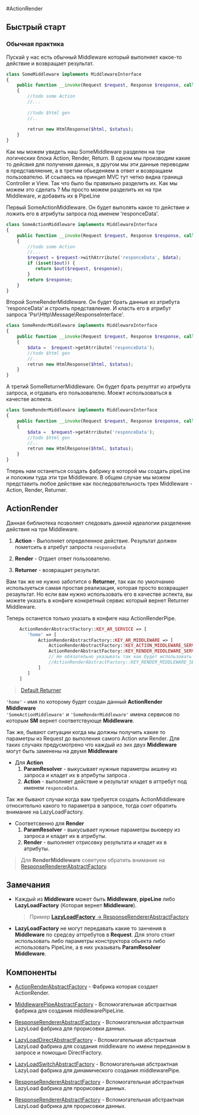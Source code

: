 #ActionRender

## Быстрый старт

### Обычная практика

Пускай у нас есть обычный Middleware который выполняет какое-то действие и возвращает результат.

```php
class SomeMiddleware implements MiddlewareInterface 
{
    public function __invoke(Request $request, Response $response, callable $out = null)
    {
        //todo some Action
        //...
        
        //todo $html gen
        //..
        
        retrun new HtmlResponse($html, $status);
    }
}
```

Как мы можем увидеть наш SomeMiddleware разделен на три логических блока Action, Render, Return.
В одном мы производим какие то дейсвия для получения данных,
 в другом мы эти данные переводим в представляение, а в третим обьеденяем в ответ и возвращаем пользователю.
И ссылаясь на принцип MVC тут четко видна граница Controller и View.
Так что было бы правильно разделить их.
Как мы можем это сделать ? 
Мы просто можем разделить их на три Middleware, и добавить их в PipeLine

Первый SomeActionMiddleware. Он будет выполять какое то действие и ложить его в атрибуты запроса под именем 'responceData'.
```php
class SomeActionMiddleware implements MiddlewareInterface 
{
    public function __invoke(Request $request, Response $response, callable $out = null)
    {
        //todo some Action
        //...
        $request = $request->withAtrribute('responceData', $data);
        if (isset($out)) {
           return $out($request, $response);
        }
        return $response;
    }
}
```

Второй SomeRenderMiddleware. Он будет брать данные из атрибута 'responceData' и строить представление.
И класть его в атрибут запроса 'Psr\Http\Message\ResponseInterface'.

```php
class SomeRenderMiddleware implements MiddlewareInterface 
{
    public function __invoke(Request $request, Response $response, callable $out = null)
    {
        $data =  $request->getAtrribute('responceData');
        //todo $html gen
        //..
        retrun new HtmlResponse($html, $status);
    }
}
```

А третий SomeReturnerMiddleware. Он будет брать резултат из атрибута запроса, и отдавать его пользователю.
Моежт использоваться в качестве аспекта.

```php
class SomeRenderMiddleware implements MiddlewareInterface 
{
    public function __invoke(Request $request, Response $response, callable $out = null)
    {
        $data =  $request->getAtrribute('responceData');
        //todo $html gen
        //..
        retrun new HtmlResponse($html, $status);
    }
}
```

Тпереь нам останеться создать фабрику в которой мы создать pipeLine и положим туда эти три Middleware.
В общем случае мы можем представить любое действие как последовательность трех Middleware - Action, Render, Returner.

## ActionRender

Данная библиотека позволяет следовать данной идеалогии разделение действия на три Middleware.

1) **Action** - Выполняет определенное действие. Результат должен пометсить в атребут запроста `responseData`

2) **Render** - Отдает ответ пользователю.

3) **Returner** - возвращает результат. 

Вам так же не нужно заботится о **Returner**, так как по умолчанию 
используеться самая простая реализация, которая просто возвращает резаультат.
Но если вам нужно использовать его в качестве аспекта, 
вы можете указать в конфиге конкретный сервис который вернет Returner Middleware.

Теперь останется только указать в конфиге наш ActionRenderPipe.
```php
     ActionRenderAbstractFactory::KEY_AR_SERVICE => [
        'home' => [
            ActionRenderAbstractFactory::KEY_AR_MIDDLEWARE => [
                ActionRenderAbstractFactory::KEY_ACTION_MIDDLEWARE_SERVICE => 'SomeActionMiddleware',
                ActionRenderAbstractFactory::KEY_RENDER_MIDDLEWARE_SERVICE => 'SomeRenderMiddleware'
                // Не обязательно указывать так как будет использовать Returner по умолчанию.
                //ActionRenderAbstractFactory::KEY_RENDER_MIDDLEWARE_SERVICE => 'SomeReturnerrMiddleware'
            ]
        ]
     ]
```
> [Default Returner](../src/ReturnMiddleware.php)

`'home'` - имя по которому будет создан данный **ActionRender Middleware**  
`'SomeActionMiddleware'` и `'SomeRenderMiddleware'` имена сервисов по которым **SM** вернет соответствующе **Middleware**. 

Так же, бывают ситуации когда мы должны получить какие то параметры из Request до выполения самого Action или Render.
Для таких случаях предусмотрено что каждый из эих двух **Middleware** могут быть заменены на двумя **Middleware**

* Для **Action**  
    1) **ParamResolver** - выкусывает нужные параметры акшену из запроса и кладет их в атрибуты запроса .  
    2) **Action** -  выполняет действие и результат кладет в аттребут под именем `responceData`.  

Так же бывают случаи когда вам требуется создать ActionMiddleware относительно какого то параметра в запросе, 
тогда соит обратить внимание на LazyLoadFactory.
    
* Соответсвенно для **Render**  
    1) **ParamResolver** - выкусывает нужные параметры вьюверу из запроса и кладет их в атрибуты.  
    2) **Render** -  выполняет отрисовку результата и кладет их в атрибуты.  
    
> Для **RenderMiddleware** советуем обратить внимание на [ResponseRendererAbstractFactory](./ResponseRendererAbstractFactory.md). 
    
## Замечания

* Каждый из **Middleware** может быть **Middleware**, **pipeLine** либо **LazyLoadFactory** (Которая вернет **Middleware**).
    > Пример [**LazyLoadFactory** -> ResponseRendererAbstractFactory](../src/ActionRender/Renderer/ResponseRendererAbstractFactory.php)

* **LazyLoadFactory** не могут передавать какие то занчения в **Middleware** по средсву аттребутов в **Request**.
Для этого стоит использовать либо параметры конструктора обьекта либо использовать PipeLine, а в них  указывать **ParamResolver Middleware**.

## Компоненты

* [ActionRenderAbstractFactory](./ActionRenderAbstractFactory.md) - Фабрика которая создает ActionRender.

* [MiddlewarePipeAbstractFactory](./MiddlewarePipeAbstractFactory.md) - Вспомогательная абстрактная фабрика для создания middlewarePipeLine.

* [ResponseRendererAbstractFactory](./ResponseRendererAbstractFactory.md) - Вспомогательная абстрактная LazyLoad фабрика для прорисовки данных.

* [LazyLoadDirectAbstractFactory](./LazyLoadDirectAbstractFactory.md) - Вспомогательная абстрактная LazyLoad фабрика для создания middleware по имени переданном в запросе и помощью DirectFactory.

* [LazyLoadSwitchAbstractFactory](./LazyLoadSwitchAbstractFactory.md) - Вспомогательная абстрактная LazyLoad фабрика для динамического создания middlewarePipe.

* [ResponseRendererAbstractFactory](./ResponseRendererAbstractFactory.md) - Вспомогательная абстрактная LazyLoad фабрика для прорисовки данных.

* [ResponseRendererAbstractFactory](./ResponseRendererAbstractFactory.md) - Вспомогательная абстрактная LazyLoad фабрика для прорисовки данных.